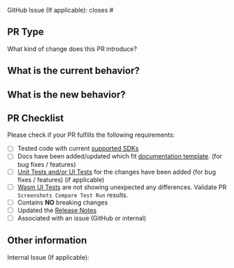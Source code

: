 GitHub Issue (If applicable): closes #

<!-- Link to relevant GitHub issue if applicable. All PRs should be associated with an issue (GitHub issue or internal) -->

## PR Type

What kind of change does this PR introduce?
<!-- Please uncomment one ore more that apply to this PR

- Bugfix
- Feature
- Code style update (formatting)
- Refactoring (no functional changes, no api changes)
- Build or CI related changes
- Documentation content changes
- Project automation
- Other... Please describe:

-->

## What is the current behavior?

<!-- Please describe the current behavior that you are modifying, or link to a relevant issue. -->


## What is the new behavior?

<!-- Please describe the new behavior after your modifications. -->

## PR Checklist

Please check if your PR fulfills the following requirements:

- [ ] Tested code with current [supported SDKs](../README.md#supported)
- [ ] Docs have been added/updated which fit [documentation template](https://github.com/nventive/Uno/blob/master/doc/.feature-template.md). (for bug fixes / features)
- [ ] [Unit Tests and/or UI Tests](doc/articles/working-with-the-samples-apps.md) for the changes have been added (for bug fixes / features) (if applicable)
- [ ] [Wasm UI Tests](doc/articles/working-with-the-samples-apps.md#running-the-webassembly-ui-tests-snapshots) are not showing unexpected any differences. Validate PR `Screenshots Compare Test Run` results.
- [ ] Contains **NO** breaking changes
- [ ] Updated the [Release Notes](https://github.com/nventive/Uno/tree/master/doc/ReleaseNotes)
- [ ] Associated with an issue (GitHub or internal)

<!-- If this PR contains a breaking change, please describe the impact and migration path for existing applications below.
     Please note that breaking changes are likely to be rejected -->

## Other information

<!-- Please provide any additional information if necessary -->

Internal Issue (If applicable):
<!-- Link to relevant internal issue if applicable. All PRs should be associated with an issue (GitHub issue or internal) -->
